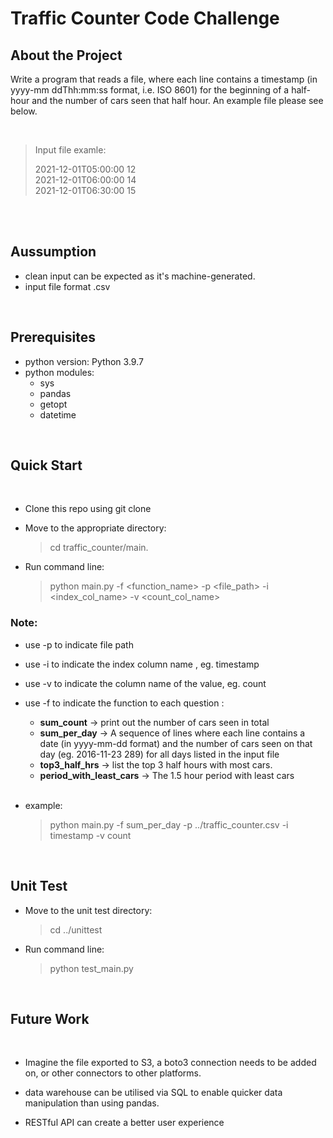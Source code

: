# Traffic Counter Code Challenge

## About the Project

Write a program that reads a file, where each line contains a timestamp (in yyyy-mm ddThh:mm:ss format, i.e. ISO 8601) for the beginning of a half-hour and the number of  cars seen that half hour. An example file please see below.  

<br />

> Input file examle:
>
>2021-12-01T05:00:00 12 \
>2021-12-01T06:00:00 14 \
>2021-12-01T06:30:00 15 

<br />
<br />

## Aussumption

- clean input  can be expected as it's machine-generated.
- input file format .csv

<br />

## Prerequisites

- python version: Python 3.9.7
- python modules:
  - sys
  - pandas
  - getopt
  - datetime

<br />

## Quick Start

<br />

- Clone this repo using git clone 
- Move to the appropriate directory: 
    > cd traffic_counter/main.
- Run command line:
  
  > python main.py -f <function_name> -p <file_path> -i <index_col_name> -v <count_col_name>



### Note: 
- use -p to indicate file path
- use -i to indicate the index column name , eg. timestamp
- use -v to indicate the column name of the value, eg. count
- use -f to indicate the function to each question :
  - **sum_count** -> print out the number of cars seen in total
  - **sum_per_day** -> A sequence of lines where each line contains a date (in yyyy-mm-dd format) and the  number of cars seen on that day (eg. 2016-11-23 289) for all days listed in the input file
  - **top3_half_hrs** -> list the top 3 half hours with most cars.
  - **period_with_least_cars** -> The 1.5 hour period with least cars

  <br />
- example:
    > python main.py -f sum_per_day -p ../traffic_counter.csv -i timestamp -v count

<br />


## Unit Test
 
- Move to the unit test directory: 
    > cd ../unittest
- Run command line:
  
  > python test_main.py

<br />

## Future Work

<br />

- Imagine the file exported to S3, a boto3 connection needs to be added on, or other connectors to other platforms.

- data warehouse can be utilised via SQL to enable quicker data manipulation than using pandas.

- RESTful API can create a better user experience 
